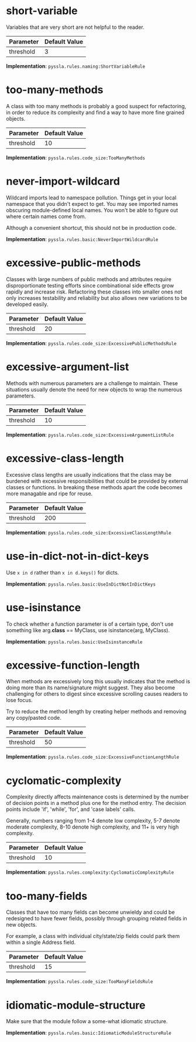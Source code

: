 # short-variable #

Variables that are very short are not helpful to the reader.

Parameter | Default Value
--- | ---
threshold | 3

**Implementation**: `pyssla.rules.naming:ShortVariableRule`

# too-many-methods #

A class with too many methods is probably a good suspect for
refactoring, in order to reduce its complexity and find a way to
have more fine grained objects.

Parameter | Default Value
--- | ---
threshold | 10

**Implementation**: `pyssla.rules.code_size:TooManyMethods`

# never-import-wildcard #

Wildcard imports lead to namespace pollution. Things get in
your local namespace that you didn't expect to get. You may see
imported names obscuring module-defined local names. You won't be
able to figure out where certain names come from.

Although a convenient shortcut, this should not be in production
code.

**Implementation**: `pyssla.rules.basic:NeverImportWildcardRule`

# excessive-public-methods #

Classes with large numbers of public methods and attributes
require disproportionate testing efforts since combinational side
effects grow rapidly and increase risk. Refactoring these classes
into smaller ones not only increases testability and reliability
but also allows new variations to be developed easily.

Parameter | Default Value
--- | ---
threshold | 20

**Implementation**: `pyssla.rules.code_size:ExcessivePublicMethodsRule`

# excessive-argument-list #

Methods with numerous parameters are a challenge to
maintain. These situations usually denote the need for new objects
to wrap the numerous parameters.

Parameter | Default Value
--- | ---
threshold | 10

**Implementation**: `pyssla.rules.code_size:ExcessiveArgumentListRule`

# excessive-class-length #

Excessive class lengths are usually indications that the class
may be burdened with excessive responsibilities that could be
provided by external classes or functions. In breaking these
methods apart the code becomes more managable and ripe for reuse.

Parameter | Default Value
--- | ---
threshold | 200

**Implementation**: `pyssla.rules.code_size:ExcessiveClassLengthRule`

# use-in-dict-not-in-dict-keys #

Use `x in d` rather than `x in d.keys()` for dicts.

**Implementation**: `pyssla.rules.basic:UseInDictNotInDictKeys`

# use-isinstance #

To check whether a function parameter is of a certain type,
don't use something like arg.__class__ == MyClass, use
isinstance(arg, MyClass).

**Implementation**: `pyssla.rules.basic:UseIsinstanceRule`

# excessive-function-length #

When methods are excessively long this usually indicates that
the method is doing more than its name/signature might
suggest. They also become challenging for others to digest since
excessive scrolling causes readers to lose focus.

Try to reduce the method length by creating helper methods and
removing any copy/pasted code.

Parameter | Default Value
--- | ---
threshold | 50

**Implementation**: `pyssla.rules.code_size:ExcessiveFunctionLengthRule`

# cyclomatic-complexity #

Complexity directly affects maintenance costs is determined by
the number of decision points in a method plus one for the method
entry.  The decision points include 'if', 'while', 'for', and
'case labels' calls.

Generally, numbers ranging from 1-4 denote low complexity, 5-7
denote moderate complexity, 8-10 denote high complexity, and 11+
is very high complexity.

Parameter | Default Value
--- | ---
threshold | 10

**Implementation**: `pyssla.rules.complexity:CyclomaticComplexityRule`

# too-many-fields #

Classes that have too many fields can become unwieldy and could
be redesigned to have fewer fields, possibly through grouping
related fields in new objects.

For example, a class with individual city/state/zip fields could
park them within a single Address field.

Parameter | Default Value
--- | ---
threshold | 15

**Implementation**: `pyssla.rules.code_size:TooManyFieldsRule`

# idiomatic-module-structure #

Make sure that the module follow a some-what idiomatic structure.

**Implementation**: `pyssla.rules.basic:IdiomaticModuleStructureRule`

